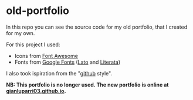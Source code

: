 # old-portfolio

In this repo you can see the source code for my old portfolio, that I created for my own.

For this project I used:
- Icons from [Font Awesome](https://fontawesome.com/)
- Fonts from [Google Fonts](https://fonts.google.com/) ([Lato](https://fonts.google.com/specimen/Lato) and [Literata](https://fonts.google.com/specimen/Literata))

I also took ispiration from the "[github](https://github.com) style".

**NB: This portfolio is no longer used. The new portfolio is online at [gianluparri03.github.io](https://gianluparri03.github.io).**
